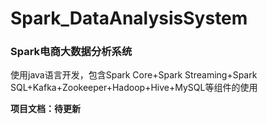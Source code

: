 # Spark_DataAnalysisSystem
### Spark电商大数据分析系统

使用java语言开发，包含Spark Core+Spark Streaming+Spark SQL+Kafka+Zookeeper+Hadoop+Hive+MySQL等组件的使用

**项目文档：待更新**
